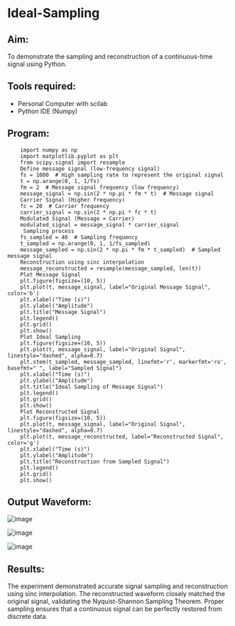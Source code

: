# Ideal-Sampling
## Aim:
  To demonstrate the sampling and reconstruction of a continuous-time signal using Python.
## Tools required:
+ Personal Computer with scilab
+ Python IDE (Numpy)
## Program:
``` 
    import numpy as np
    import matplotlib.pyplot as plt
    from scipy.signal import resample
    Define message signal (low-frequency signal)
    fs = 1000  # High sampling rate to represent the original signal
    t = np.arange(0, 1, 1/fs)
    fm = 2  # Message signal frequency (low frequency)
    message_signal = np.sin(2 * np.pi * fm * t)  # Message signal
    Carrier Signal (Higher frequency)
    fc = 20  # Carrier frequency
    carrier_signal = np.sin(2 * np.pi * fc * t)
    Modulated Signal (Message × Carrier)
    modulated_signal = message_signal * carrier_signal
     Sampling process
    fs_sampled = 40  # Sampling frequency
    t_sampled = np.arange(0, 1, 1/fs_sampled)
    message_sampled = np.sin(2 * np.pi * fm * t_sampled)  # Sampled message signal
    Reconstruction using sinc interpolation
    message_reconstructed = resample(message_sampled, len(t))
    Plot Message Signal
    plt.figure(figsize=(10, 5))
    plt.plot(t, message_signal, label="Original Message Signal", color='b')
    plt.xlabel("Time (s)")
    plt.ylabel("Amplitude")
    plt.title("Message Signal")
    plt.legend()
    plt.grid()
    plt.show()
    Plot Ideal Sampling
    plt.figure(figsize=(10, 5))
    plt.plot(t, message_signal, label="Original Signal", linestyle="dashed", alpha=0.7)
    plt.stem(t_sampled, message_sampled, linefmt='r', markerfmt='ro', basefmt=" ", label="Sampled Signal")
    plt.xlabel("Time (s)")
    plt.ylabel("Amplitude")
    plt.title("Ideal Sampling of Message Signal")
    plt.legend()
    plt.grid()
    plt.show()
    Plot Reconstructed Signal
    plt.figure(figsize=(10, 5))
    plt.plot(t, message_signal, label="Original Signal", linestyle="dashed", alpha=0.7)
    plt.plot(t, message_reconstructed, label="Reconstructed Signal", color='g')
    plt.xlabel("Time (s)")
    plt.ylabel("Amplitude")
    plt.title("Reconstruction from Sampled Signal")
    plt.legend()
    plt.grid()
    plt.show()
```
## Output Waveform:
![image](https://github.com/user-attachments/assets/16441c20-951d-4f64-8675-896480c46d6d)

![image](https://github.com/user-attachments/assets/958fee7f-c3ca-479a-88d5-7249dd07b7ab)

![image](https://github.com/user-attachments/assets/11962e9d-41f8-46b7-b49a-9c343ee9dd41)

## Results:
The experiment demonstrated accurate signal sampling and reconstruction using sinc interpolation. The reconstructed waveform closely matched the original signal, validating the Nyquist-Shannon Sampling Theorem. Proper sampling ensures that a continuous signal can be perfectly restored from discrete data.
